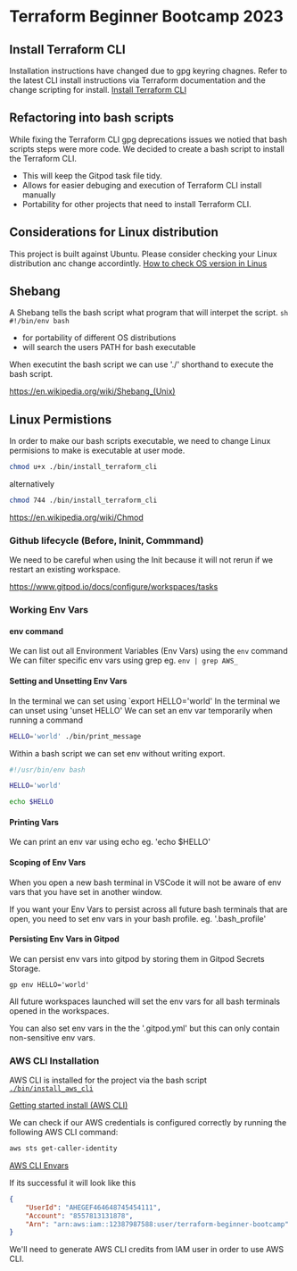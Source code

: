# Terraform Beginner Bootcamp 2023

## Install Terraform CLI

Installation instructions have changed due to gpg keyring chagnes. Refer to the latest CLI install instructions via Terraform documentation and the change scripting for install. 
[Install Terraform CLI](https://developer.hashicorp.com/terraform/tutorials/aws-get-started/install-cli)

## Refactoring into bash scripts
While fixing the Terraform CLI gpg deprecations issues we notied that bash scripts steps were more code. We decided to create a bash script to install the Terraform CLI.
- This will keep the Gitpod task file tidy.
- Allows for easier debuging and execution of Terraform CLI install manually
- Portability for other projects that need to install Terraform CLI.

## Considerations for Linux distribution
This project is built against Ubuntu. Please consider checking your Linux distribution anc change accordintly. 
[How to check OS version in Linus](https://www.cyberciti.biz/faq/how-to-check-os-version-in-linux-command-line/)

## Shebang
A Shebang tells the bash script what program that will interpet the script. ```sh #!/bin/env bash ```
- for portability of different OS distributions
- will search the users PATH for bash executable

When executint the bash script we can use './' shorthand to execute the bash script.

https://en.wikipedia.org/wiki/Shebang_(Unix)

## Linux Permistions

In order to make our bash scripts executable, we need to change Linux permisions to make is executable at user mode.
```sh
chmod u+x ./bin/install_terraform_cli
```
alternatively 

```sh
chmod 744 ./bin/install_terraform_cli
```

https://en.wikipedia.org/wiki/Chmod

### Github lifecycle (Before, Ininit, Commmand)
We need to be careful when using the Init because it will not rerun if we restart an existing workspace.

https://www.gitpod.io/docs/configure/workspaces/tasks

### Working Env Vars

#### env command
We can list out all Environment Variables (Env Vars) using the `env` command
We can filter specific env vars using grep eg. `env | grep AWS_`

#### Setting and Unsetting Env Vars
In the terminal we can set using `export HELLO='world'
In the terminal we can unset using 'unset HELLO'
We can set an env var temporarily when running a command

```sh
HELLO='world' ./bin/print_message
```

Within a bash script we can set env without writing export.

```sh
#!/usr/bin/env bash

HELLO='world'

echo $HELLO
```

#### Printing Vars
We can print an env var using echo eg. 'echo $HELLO'

#### Scoping of Env Vars
When you open a new bash terminal in VSCode it will not be aware of env vars that you have set in another window.

If you want your Env Vars to persist across all future bash terminals that are open, you need to set env vars in your bash profile. eg. '.bash_profile'

#### Persisting Env Vars in Gitpod

We can persist env vars into gitpod by storing them in Gitpod Secrets Storage.

```
gp env HELLO='world'
```

All future workspaces launched will set the env vars for all bash terminals opened in the workspaces.

You can also set env vars in the the '.gitpod.yml' but this can only contain non-sensitive env vars.

### AWS CLI Installation

AWS CLI is installed for the project via the bash script [`./bin/install_aws_cli`](./bin/install_aws_cli)

[Getting started install (AWS CLI)](https://docs.aws.amazon.com/cli/latest/userguide/getting-started-install.html)

We can check if our AWS credentials is configured correctly by running the following AWS CLI command:
```sh
aws sts get-caller-identity
```
[AWS CLI Envars](https://docs.aws.amazon.com/cli/latest/userguide/cli-configure-envvars.html)

If its successful it will look like this
```json
{
    "UserId": "AHEGEF464648745454111",
    "Account": "8557813131878",
    "Arn": "arn:aws:iam::12387987588:user/terraform-beginner-bootcamp"
}
```

We'll need to generate AWS CLI credits from IAM user in order to use AWS CLI.